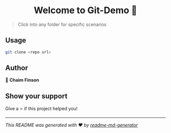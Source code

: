 <h1 align="center">Welcome to Git-Demo 👋</h1>
<p>
</p>

> Click into any folder for specific scenarios

## Usage

```sh
git clone <repo url>
```

## Author

👤 **Chaim Finson**


## Show your support

Give a ⭐️ if this project helped you!

***
_This README was generated with ❤️ by [readme-md-generator](https://github.com/kefranabg/readme-md-generator)_